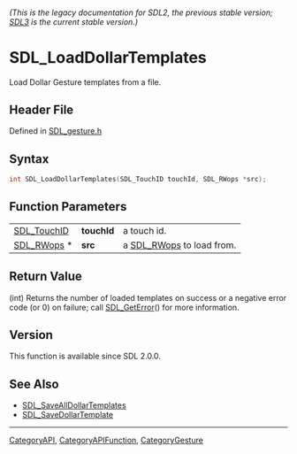 ###### (This is the legacy documentation for SDL2, the previous stable version; [SDL3](https://wiki.libsdl.org/SDL3/) is the current stable version.)
# SDL_LoadDollarTemplates

Load Dollar Gesture templates from a file.

## Header File

Defined in [SDL_gesture.h](https://github.com/libsdl-org/SDL/blob/SDL2/include/SDL_gesture.h)

## Syntax

```c
int SDL_LoadDollarTemplates(SDL_TouchID touchId, SDL_RWops *src);
```

## Function Parameters

|                            |             |                                        |
| -------------------------- | ----------- | -------------------------------------- |
| [SDL_TouchID](SDL_TouchID) | **touchId** | a touch id.                            |
| [SDL_RWops](SDL_RWops) *   | **src**     | a [SDL_RWops](SDL_RWops) to load from. |

## Return Value

(int) Returns the number of loaded templates on success or a negative error
code (or 0) on failure; call [SDL_GetError](SDL_GetError)() for more
information.

## Version

This function is available since SDL 2.0.0.

## See Also

- [SDL_SaveAllDollarTemplates](SDL_SaveAllDollarTemplates)
- [SDL_SaveDollarTemplate](SDL_SaveDollarTemplate)

----
[CategoryAPI](CategoryAPI), [CategoryAPIFunction](CategoryAPIFunction), [CategoryGesture](CategoryGesture)

